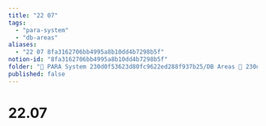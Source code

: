 ```yaml
---
title: "22 07"
tags:
  - "para-system"
  - "db-areas"
aliases:
  - "22 07 8fa3162706bb4995a8b10dd4b7298b5f"
notion-id: "8fa3162706bb4995a8b10dd4b7298b5f"
folder: "🚀 PARA System 230d0f53623d80fc9622ed288f937b25/DB Areas 🔲 230d0f53623d812fa0e9f500c4679623/(주) 음 66e9b539f26a4b65b785de77451613c8/내부 워크숍 및 회의 c09642829cbb460caade3d89d7122a12/이미 워크숍 cb3e1ab851ca467db85921b454cc60bd"
published: false
---
```


# 22.07
